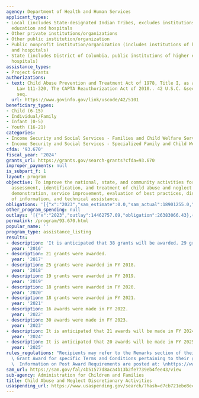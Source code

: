 ```yaml
---
agency: Department of Health and Human Services
applicant_types:
- Local (includes State-designated Indian Tribes, excludes institutions of higher
  education and hospitals
- Other private institutions/organizations
- Other public institution/organization
- Public nonprofit institution/organization (includes institutions of higher education
  and hospitals)
- State (includes District of Columbia, public institutions of higher education and
  hospitals)
assistance_types:
- Project Grants
authorizations:
- text: Child Abuse Prevention and Treatment Act of 1978, Title I, as amended, Public
    Law 111-320, The CAPTA Reauthorization Act of 2010.. 42 U.S.C. &sect; 5101 et
    seq.
  url: https://www.govinfo.gov/link/uscode/42/5101
beneficiary_types:
- Child (6-15)
- Individual/Family
- Infant (0-5)
- Youth (16-21)
categories:
- Income Security and Social Services - Families and Child Welfare Services
- Income Security and Social Services - Specialized Family and Child Welfare Services
cfda: '93.670'
fiscal_year: '2024'
grants_url: https://grants.gov/search-grants?cfda=93.670
improper_payments: null
is_subpart_f: 1
layout: program
objective: To improve the national, state, and community activities for the prevention,
  assessment, identification, and treatment of child abuse and neglect through research,
  demonstration, service improvement, evaluation of best practices, dissemination
  of information, and technical assistance.
obligations: '[{"x":"2023","sam_estimate":0.0,"sam_actual":18901255.0,"usa_spending_actual":19205911.63},{"x":"2024","sam_estimate":0.0,"sam_actual":15178672.0,"usa_spending_actual":15026220.11},{"x":"2025","sam_estimate":0.0,"sam_actual":15178672.0,"usa_spending_actual":0.0}]'
other_program_spending: null
outlays: '[{"x":"2023","outlay":14462757.09,"obligation":26383066.43},{"x":"2024","outlay":7054640.09,"obligation":5216751.67},{"x":"2025","outlay":0.0,"obligation":0.0}]'
permalink: /program/93.670.html
popular_name: ''
program_type: assistance_listing
results:
- description: 'It is anticipated that 38 grants will be awarded. 29 grants were awarded. '
  year: '2016'
- description: 21 grants were awarded.
  year: '2017'
- description: 25 grants were awarded in FY 2018.
  year: '2018'
- description: 19 grants were awarded in FY 2019.
  year: '2019'
- description: 18 grants were awarded in FY 2020.
  year: '2020'
- description: 18 grants were awarded in FY 2021.
  year: '2021'
- description: 16 awards were made in FY 2022.
  year: '2022'
- description: 30 awards were made in FY 2023.
  year: '2023'
- description: It is anticipated that 21 awards will be made in FY 2024.
  year: '2024'
- description: It is anticipated that 20 awards will be made in FY 2025.
  year: '2025'
rules_regulations: "Recipients may refer to the Remarks section of their Notice of\
  \ Grant Award for specific Terms and Conditions pertaining to their grant program.\
  \  Information on Post Award Requirements are posted at: \nhttps://www.acf.hhs.gov/discretionary-post-award-requirements"
sam_url: https://sam.gov/fal/4b51577d8aca4b13b2fe7739eb4fee43/view
sub-agency: Administration for Children and Families
title: Child Abuse and Neglect Discretionary Activities
usaspending_url: https://www.usaspending.gov/search/?hash=d7cb721ebe8ecc636924f6a1e51b42bf
---
```

